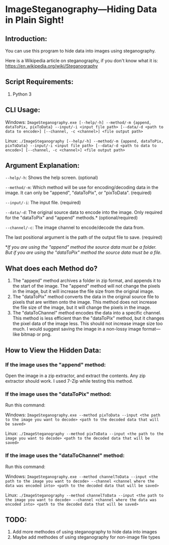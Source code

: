 # ImageSteganography—Hiding Data in Plain Sight!
## Introduction:

You can use this program to hide data into images using steganography.

Here is a Wikipedia article on steganography, if you don't know what it is:
https://en.wikipedia.org/wiki/Steganography

## Script Requirements:
1. Python 3

## CLI Usage:
Windows: `ImageSteganography.exe [--help/-h] --method/-m {append, dataToPix, pixToData} --input/-i <input file path> [--data/-d <path to data to encode>] [--channel, -c <channel>] <file output path>`

Linux: `./ImageSteganography [--help/-h] --method/-m {append, dataToPix, pixToData} --input/-i <input file path> [--data/-d <path to data to encode>] [--channel, -c <channel>] <file output path>`

## Argument Explanation:
`--help/-h`: Shows the help screen. (optional)

`--method/-m`: Which method will be use for encoding/decoding data in the image. It can only be "append", "dataToPix", or "pixToData". (required)

`--input/-i`: The input file. (required)

`--data/-d`: The original source data to encode into the image. Only required for the "dataToPix" and "append" methods.* (optional/required)

`--channel/-c`: The image channel to encode/decode the data from.

The last positional argument is the path of the output file to save. (required)

\**If you are using the "append" method the source data must be a folder. But if you are using the "dataToPix" method the source data must be a file.*

## What does each Method do?
1. The "append" method archives a folder in zip format, and appends it to the start of the image. The "append" method will not change the pixels in the image, but it will increase the file size from the original image.
2. The "dataToPix" method converts the data in the original source file to pixels that are written onto the image. This method does not increase the file size of the image, but it will change the pixels in the image.
3. The "dataToChannel" method encodes the data into a specific channel. This method is less efficient than the "dataToPix" method, but it changes the pixel data of the image less. This should not increase image size too much. I would suggest saving the image in a non-lossy image format—like bitmap or png.

## How to View the Hidden Data:
### If the image uses the "append" method:
Open the image in a zip extractor, and extract the contents. Any zip extractor should work. I used 7-Zip while testing this method.

### If the image uses the "dataToPix" method:
Run this command:

Windows: `ImageSteganography.exe --method pixToData --input <the path to the image you want to decode> <path to the decoded data that will be saved>`

Linux: `./ImageSteganography --method pixToData --input <the path to the image you want to decode> <path to the decoded data that will be saved>`

### If the image uses the "dataToChannel" method:
Run this command:

Windows: `ImageSteganography.exe --method channelToData --input <the path to the image you want to decode> --channel <channel where the data was encoded into> <path to the decoded data that will be saved>`

Linux: `./ImageSteganography --method channelToData --input <the path to the image you want to decode> --channel <channel where the data was encoded into> <path to the decoded data that will be saved>`

## TODO:
1. Add more methodes of using steganography to hide data into images
2. Maybe add methodes of using steganography for non-image file types
